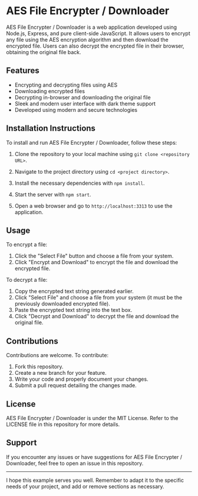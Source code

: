 # AES File Encrypter / Downloader

AES File Encrypter / Downloader is a web application developed using Node.js, Express, and pure client-side JavaScript. It allows users to encrypt any file using the AES encryption algorithm and then download the encrypted file. Users can also decrypt the encrypted file in their browser, obtaining the original file back.

## Features

- Encrypting and decrypting files using AES
- Downloading encrypted files
- Decrypting in-browser and downloading the original file
- Sleek and modern user interface with dark theme support
- Developed using modern and secure technologies

## Installation Instructions

To install and run AES File Encrypter / Downloader, follow these steps:

1. Clone the repository to your local machine using `git clone <repository URL>`.

2. Navigate to the project directory using `cd <project directory>`.

3. Install the necessary dependencies with `npm install`.

4. Start the server with `npm start`.

5. Open a web browser and go to `http://localhost:3313` to use the application.

## Usage

To encrypt a file:

1. Click the "Select File" button and choose a file from your system.
2. Click "Encrypt and Download" to encrypt the file and download the encrypted file.

To decrypt a file:

1. Copy the encrypted text string generated earlier.
2. Click "Select File" and choose a file from your system (it must be the previously downloaded encrypted file).
3. Paste the encrypted text string into the text box.
4. Click "Decrypt and Download" to decrypt the file and download the original file.

## Contributions

Contributions are welcome. To contribute:

1. Fork this repository.
2. Create a new branch for your feature.
3. Write your code and properly document your changes.
4. Submit a pull request detailing the changes made.

## License

AES File Encrypter / Downloader is under the MIT License. Refer to the LICENSE file in this repository for more details.

## Support

If you encounter any issues or have suggestions for AES File Encrypter / Downloader, feel free to open an issue in this repository.

---
I hope this example serves you well. Remember to adapt it to the specific needs of your project, and add or remove sections as necessary.
